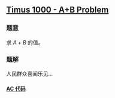 ## [Timus 1000 - A+B Problem](http://acm.timus.ru/problem.aspx?space=1&num=1000)

### 题意

求 $A + B$ 的值。

### 题解

人民群众喜闻乐见...

#### [AC 代码](https://github.com/TsReaper/Competitive-Programming/blob/master/timus/1000/sol.c)
